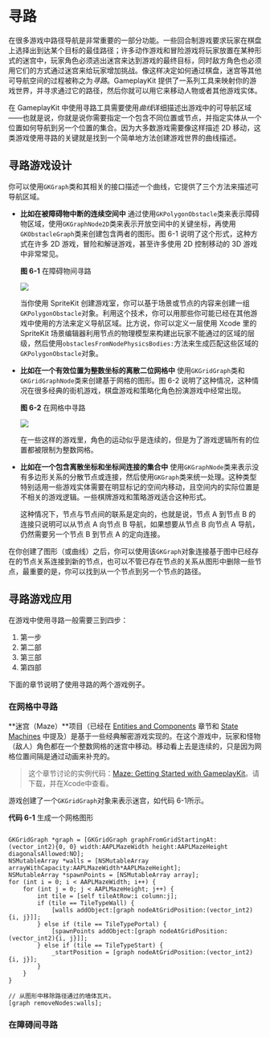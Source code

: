 # 寻路

在很多游戏中路径导航是非常重要的一部分功能。一些回合制游戏要求玩家在棋盘上选择出到达某个目标的最佳路径；许多动作游戏和冒险游戏将玩家放置在某种形式的迷宫中，玩家角色必须逃出迷宫来达到游戏的最终目标，同时敌方角色也必须用它们的方式通过迷宫来给玩家增加挑战。像这样决定如何通过棋盘，迷宫等其他可导航空间的过程被称之为*寻路*。GameplayKit 提供了一系列工具来映射你的游戏世界，并寻求通过它的路径，然后你就可以用它来移动人物或者其他游戏实体。

在 GameplayKit 中使用寻路工具需要使用*曲线*详细描述出游戏中的可导航区域——也就是说，你就是说你需要指定一个包含不同位置或节点，并指定实体从一个位置如何导航到另一个位置的集合。因为大多数游戏需要像这样描述 2D 移动，这类游戏使用寻路的关键就是找到一个简单地方法创建游戏世界的曲线描述。

## 寻路游戏设计

你可以使用`GKGraph`类和其相关的接口描述一个曲线，它提供了三个方法来描述可导航区域。

- **比如在被障碍物中断的连续空间中** 通过使用`GKPolygonObstacle`类来表示障碍物区域，使用`GKGraphNode2D`类来表示开放空间中的关键坐标，再使用`GKObstacleGraph`类来创建包含两者的图形。图 6-1 说明了这个形式，这种方式在许多 2D 游戏，冒险和解谜游戏，甚至许多使用 2D 控制移动的 3D 游戏中非常常见。

  **图 6-1** 在障碍物间寻路
  
  ![](https://developer.apple.com/library/prerelease/ios/documentation/General/Conceptual/GameplayKit_Guide/Art/obstacle_pathfinder_2x.png)
  
  当你使用 SpriteKit 创建游戏室，你可以基于场景或节点的内容来创建一组`GKPolygonObstacle`对象。利用这个技术，你可以用那些你可能已经在其他游戏中使用的方法来定义导航区域。比方说，你可以定义一层使用 Xcode 里的 SpriteKit 场景编辑器利用节点的物理模型来构建出玩家不能通过的区域的层级，然后使用`obstaclesFromNodePhysicsBodies:`方法来生成匹配这些区域的`GKPolygonObstacle`对象。
  
- **比如在一个有效位置为整数坐标的离散二位网格中** 使用`GKGridGraph`类和`GKGridGraphNode`类来创建基于网格的图形。图 6-2 说明了这种情况，这种情况在很多经典的街机游戏，棋盘游戏和策略化角色扮演游戏中经常出现。

  **图 6-2** 在网格中寻路
  
  ![](https://developer.apple.com/library/prerelease/ios/documentation/General/Conceptual/GameplayKit_Guide/Art/grid_pathfinder_2x.png)
  
  在一些这样的游戏里，角色的运动似乎是连续的，但是为了游戏逻辑所有的位置都被限制为整数网格。
  
- **比如在一个包含离散坐标和坐标间连接的集合中** 使用`GKGraphNode`类来表示没有多边形关系的分散节点或连接，然后使用`GKGraph`类来统一处理。这种类型特别适用一些游戏实体需要在明显标记的空间内移动，且空间内的实际位置是不相关的游戏逻辑。一些棋牌游戏和策略游戏适合这种形式。

  这种情况下，节点与节点间的联系是定向的，也就是说，节点 A 到节点 B 的连接只说明可以从节点 A 向节点 B 导航，如果想要从节点 B 向节点 A 导航，仍然需要另一个节点 B 到节点 A 的定向连接。
  
在你创建了图形（或曲线）之后，你可以使用该`GKGraph`对象连接基于图中已经存在的节点关系连接到新的节点，也可以不管已存在节点的关系从图形中删除一些节点，最重要的是，你可以找到从一个节点到另一个节点的路径。

## 寻路游戏应用

在游戏中使用寻路一般需要三到四步：

1. 第一步
2. 第二部
3. 第三部
4. 第四部

下面的章节说明了使用寻路的两个游戏例子。

### 在网格中寻路

**迷宫（Maze）**项目（已经在 [Entities and Components](https://developer.apple.com/library/prerelease/ios/documentation/General/Conceptual/GameplayKit_Guide/EntityComponent.html#//apple_ref/doc/uid/TP40015172-CH6-SW1) 章节和 [State Machines](https://developer.apple.com/library/prerelease/ios/documentation/General/Conceptual/GameplayKit_Guide/StateMachine.html#//apple_ref/doc/uid/TP40015172-CH7-SW1) 中提及）是基于一些经典解密游戏实现的。在这个游戏中，玩家和怪物（敌人）角色都在一个整数网格的迷宫中移动。移动看上去是连续的，只是因为网格位置间隔是通过动画来补充的。

> 这个章节讨论的实例代码：[Maze: Getting Started with GameplayKit](https://developer.apple.com/sample-code/wwdc/2015/downloads/Maze.zip)。请下载，并在Xcode中查看。

游戏创建了一个`GKGridGraph`对象来表示迷宫，如代码 6-1所示。

**代码 6-1** 生成一个网格图形

```oc

GKGridGraph *graph = [GKGridGraph graphFromGridStartingAt:(vector_int2){0, 0} width:AAPLMazeWidth height:AAPLMazeHeight diagonalsAllowed:NO];
NSMutableArray *walls = [NSMutableArray arrayWithCapacity:AAPLMazeWidth*AAPLMazeHeight];
NSMutableArray *spawnPoints = [NSMutableArray array];
for (int i = 0; i < AAPLMazeWidth; i++) {
    for (int j = 0; j < AAPLMazeHeight; j++) {
        int tile = [self tileAtRow:i column:j];
        if (tile == TileTypeWall) {
            [walls addObject:[graph nodeAtGridPosition:(vector_int2){i, j}]];
        } else if (tile == TileTypePortal) {
            [spawnPoints addObject:[graph nodeAtGridPosition:(vector_int2){i, j}]];
        } else if (tile == TileTypeStart) {
            _startPosition = [graph nodeAtGridPosition:(vector_int2){i, j}];
        }
    }
}

// 从图形中移除路径通过的墙体瓦片。
[graph removeNodes:walls];

```


### 在障碍间寻路




